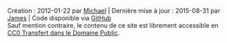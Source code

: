 Création&nbsp;: <span property="dcterms:created" datatype="xsd:date">2012-01-22</span> par <a href="http://mhausenblas.info/#i" rel="dcterms:creator">Michael</a> &#124; Dernière mise à jour&nbsp;: <span property="dcterms:modified" datatype="xsd:date">2015-08-31</span> par <a href="http://jayg.me/" rel="dcterms:contributor">James</a> &#124; Code disponible via <i class="fa fa-github fa-fw"></i>[GitHub](https://github.com/mhausenblas/5stardata.info)  
<span property="dcterms:rights" resource="#rights" typeof="dcterms:RightsStatement">Sauf mention contraire, le contenu de ce site est librement accessible en <a rel="dcterms:license" href="https://creativecommons.org/publicdomain/zero/1.0/deed.fr">CC0 Transfert dans le Domaine Public</a>.</span>
